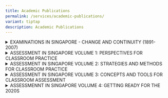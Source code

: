 ```yaml
---
title: Academic Publications
permalink: /services/academic-publications/
variant: tiptap
description: Academic Publications
---
```

<div data-type="detailGroup" class="isomer-accordion isomer-accordion-white">
<details class="isomer-details">
<summary>EXAMINATIONS IN SINGAPORE - CHANGE AND CONTINUITY (1891-2007)</summary>
<div data-type="detailsContent" class="isomer-details-content">
<p></p>
<div class="isomer-image-wrapper">
<img style="width: 40%;" height="auto" width="100%" alt="6773" src="/images/Services/Academic Publications/6773_cover_tmb_medium.jpg">
</div>
<p>The first book to explore the development of Singapore's much-talked-about
education and examination system, this volume juxtaposes examinations with
its immediate context of education and wider context of politics, economy
and society.</p>
<p>The study covers three broad historical periods: Examinations in Singapore
from 1891 to 1945; The Post-War Years from 1946 to the 1970s; and Charting
Our Destiny from the 1980s to 2007. In the British period up to 1941, the
local examinations were conducted by the vernacular schools, and external
examinations by the University of Cambridge Local Examinations Syndicate.
There was a lack of systematic effort to establish a uniform system of
education and examinations.</p>
<p>During the Japanese Occupation, examinations were conducted by the Japanese
authorities and, unexpectedly, the Cambridge examinations continued in
the Sime Road Camp.</p>
<p>In the post-war period and particularly after Singapore was granted self-government,
the establishment of a national education system was followed by the emergence
of national examinations: the Primary School Leaving Examinations and the
Singapore-Cambridge GCE N/O/A Levels for every school-going child in Singapore.</p>
<p>Thereafter, the nature of national examinations evolved with the changing
needs of education and the nation. At the turn of the century, with the
Ministry of Education's decision to take greater control of examinations,
the Singapore Examinations and Assessment Board was established, to oversee
new developments in examinations. (Description from <a href="https://www.worldscientific.com/worldscibooks/10.1142/6773" rel="noopener noreferrer nofollow" target="_blank"><u>WorldScientific.com</u></a>)</p>
<p>You can purchase the book from <a href="https://www.worldscientific.com/worldscibooks/10.1142/6773" rel="noopener noreferrer nofollow" target="_blank"><u>World Scientific</u></a>.</p>
</div>
</details>
<details class="isomer-details">
<summary>ASSESSMENT IN SINGAPORE VOLUME 1: PERSPECTIVES FOR CLASSROOM PRACTICE</summary>
<div data-type="detailsContent" class="isomer-details-content">
<p></p>
<table>
<tbody>
<tr>
<td rowspan="1" colspan="1">
<p></p>
<div class="isomer-image-wrapper">
<img style="width: 100%" height="auto" width="100%" alt="Assessment in Singapore" src="/images/Services/Academic Publications/assessmentsingapore_tmb_medium.jpg">
</div>
</td>
<td rowspan="1" colspan="1">
<p></p>
<div class="isomer-image-wrapper">
<img style="width: 100%" height="auto" width="100%" alt="Assessment in Singapore" src="/images/Services/Academic Publications/vol1b__003__tmb_medium.jpg">
</div>
</td>
</tr>
</tbody>
</table>
<p>This is a collection of essays on topics in&nbsp; educational&nbsp;assessment
written by the staff-members of the Singapore Examinations and Assessment
Board (SEAB). The essays are organised broadly around 3 central themes:</p>
<ul data-tight="true" class="tight">
<li>
<p>Assessment concerns in Singapore schools</p>
</li>
<li>
<p>Best practices in assessment</p>
</li>
<li>
<p>Development of assessment in Singapore</p>
</li>
</ul>
<p>There are a total of 26 essays in this book.</p>
<p>You can purchase the e-book by completing this <a href="https://form.gov.sg/65375fc7c7af710012b3e385" rel="noopener noreferrer nofollow" target="_blank"><u>form</u></a>.</p>
</div>
</details>
<details class="isomer-details">
<summary>ASSESSMENT IN SINGAPORE VOLUME 2: STRATEGIES AND METHODS FOR CLASSROOM
PRACTICE</summary>
<div data-type="detailsContent" class="isomer-details-content">
<table>
<tbody>
<tr>
<th rowspan="1" colspan="1">
<p>IMAGE1</p>
</th>
<th rowspan="1" colspan="1">
<p>IMAGE2</p>
</th>
</tr>
</tbody>
</table>
<p>Staff members of the Singapore Examinations and Assessment Board (SEAB)
continue their efforts to pen and share their perspectives on assessment
issues to build up assessment expertise and promote good assessment practices
in schools in Assessment in Singapore: Volume 2 - Strategies and Methods
for Classroom Practice.</p>
<p>&nbsp;</p>
<p>The essays are organised broadly around three themes:</p>
<ul data-tight="true" class="tight">
<li>
<p>Curriculum and Assessment</p>
</li>
<li>
<p>e-Assessment</p>
</li>
<li>
<p>Principles, Strategies and Practices of Assessment</p>
</li>
</ul>
<p>There are a total of 20 essays in this book.</p>
<p>You can purchase the e-book by completing this <a href="https://form.gov.sg/65375fc7c7af710012b3e385" rel="noopener noreferrer nofollow" target="_blank"><u>form</u></a>.</p>
</div>
</details>
<details class="isomer-details">
<summary>ASSESSMENT IN SINGAPORE VOLUME 3: CONCEPTS AND TOOLS FOR CLASSROOM ASSESSMENT</summary>
<div data-type="detailsContent" class="isomer-details-content">
<table>
<tbody>
<tr>
<th rowspan="1" colspan="1">
<p>IMAGE1</p>
</th>
<th rowspan="1" colspan="1">
<p>IMAGE2</p>
</th>
</tr>
</tbody>
</table>
<p>In Assessment in Singapore: Volume 3 - Concepts and Tools for Classroom
Assessment, assessment specialists of the Singapore Examinations and Assessment
Board (SEAB) translated popular courses and seminars which they have conducted
into essays to broaden the reach to more educators.</p>
<p>The essays in this book fall under two broad themes:</p>
<ul data-tight="true" class="tight">
<li>
<p>Concepts of assessment</p>
</li>
<li>
<p>Tools for assessment</p>
</li>
</ul>
<p>There are a total of 14 essays in the book.</p>
<p>You can purchase the e-book by completing this <a href="https://form.gov.sg/65375fc7c7af710012b3e385" rel="noopener noreferrer nofollow" target="_blank"><u>form</u></a>.</p>
</div>
</details>
<details class="isomer-details">
<summary>ASSESSMENNT IN SINGAPORE VOLUME 4: GETTING READY FOR THE 2020S</summary>
<div data-type="detailsContent" class="isomer-details-content">
<p></p>
<p>Assessment in Singapore: Volume 4 - Getting Ready for the 2020s encapsulates
new assessment concepts and methods developed by the Singapore Examinations
and Assessment Board (SEAB) under the leadership of their newly-appointed
Chief Executive, Mr Yue Lip Sin.</p>
<p>The first chapter explicates the fundamentals of assessment system - the
definition of standards-referenced assessment and what it constitutes.
It is followed by a series of chapters on the assessment concept of the
C3R framework that could be useful for educators to hold professional conversations
on item demands for various subjects and some generic assessment topics.</p>
<p>The remaining chapters will keep you informed of SEAB's latest developments
involving the use of technologies in assessment.</p>
<p>There are a total of 18 essays in this book.</p>
<p>The hardcopy book and the e-book can be purchased by completing this
<a href="https://form.gov.sg/65375fc7c7af710012b3e385" rel="noopener noreferrer nofollow" target="_blank"><u>form</u> 
</a>.</p>
</div>
</details>
</div>
<p></p>